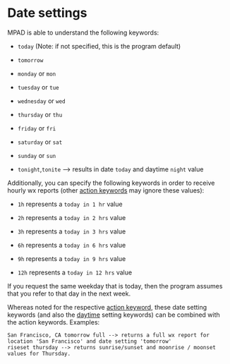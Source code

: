 # Date settings

MPAD is able to understand the following keywords:

- ```today``` (Note: if not specified, this is the program default)

- ```tomorrow```

- ```monday``` or ```mon```

- ```tuesday``` or ```tue```

- ```wednesday``` or ```wed```

- ```thursday``` or ```thu```

- ```friday``` or ```fri```

- ```saturday``` or ```sat```

- ```sunday``` or ```sun```

- ```tonight```,```tonite``` --> results in date ```today``` and daytime ```night``` value

Additionally, you can specify the following keywords in order to receive hourly wx reports (other [action keywords](ACTION_KEYWORDS.md) may ignore these values):

- ```1h``` represents a ```today in 1 hr``` value

- ```2h``` represents a ```today in 2 hrs``` value

- ```3h``` represents a ```today in 3 hrs``` value

- ```6h``` represents a ```today in 6 hrs``` value

- ```9h``` represents a ```today in 9 hrs``` value

- ```12h``` represents a ```today in 12 hrs``` value

If you request the same weekday that is today, then the program assumes that you refer to that day in the next week.

Whereas noted for the respective [action keyword](ACTION_KEYWORDS.md), these date setting keywords (and also the [daytime](DAYTIME_KEYWORDS.md) setting keywords) can be combined with the action keywords. Examples:

```
San Francisco, CA tomorrow full --> returns a full wx report for location 'San Francisco' and date setting 'tomorrow'
riseset thursday --> returns sunrise/sunset and moonrise / moonset values for Thursday.
```
